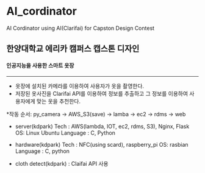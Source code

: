 # AI_cordinator
AI Cordinator using AI(Clarifai) for Capston Design Contest

## 한양대학교 에리카 캠퍼스 캡스톤 디자인 
#### 인공지능을 사용한 스마트 옷장

<hr/>

+ 옷장에 설치된 카메라를 이용하여 사용자가 옷을 촬영한다. 
+ 저장된 옷사진을 Clarifai API를 이용하여 정보를 추출하고 그 정보를 이용하여 사용자에게 맞는 옷을 추천한다.

*작동 순서: py_camera -> AWS_S3(save) -> lamba -> ec2 -> rdms -> web 

- server(kdpark)
Tech : AWS(lambda, IOT, ec2, rdms, S3), Nginx, Flask
OS: Linux Ubuntu
Language : C, Python

- hardware(kdpark)
Tech : NFC(using scard), raspberry_pi
OS: rasbian
Language : C, python

- cloth detect(kdpark)
: Claifai API 사용




